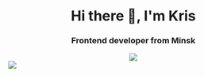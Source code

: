  <div id="header" align="center">
  <h1>Hi there 👋, I'm Kris</h1>
  <h3>Frontend developer from Minsk</h3>
</div>
<div align="center">
 <a href="https://www.linkedin.com/in/kristin-osmakov-3a2244254/">
  <img src="https://img.shields.io/badge/LinkedIn-blue?logo=linkedin&logoColor=white&style=for-the-badge"/>
</a>
 
 
</div>
<div>
  <a href="https://t.me//osmakov_k">
  <img src="https://img.shields.io/badge/Telegram-blue?logo=telegram&logoColor=white&style=for-the-badge"/>
</a>
</div>
